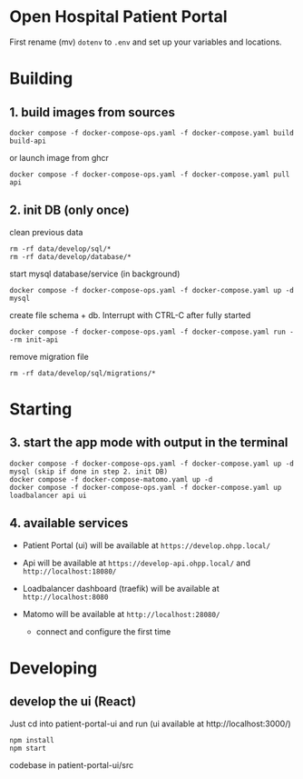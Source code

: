 # Open Hospital Patient Portal

First rename (mv) `dotenv` to `.env` and set up your variables and locations.

# Building

## 1. build images from sources

```
docker compose -f docker-compose-ops.yaml -f docker-compose.yaml build build-api
```

or launch image from ghcr

```
docker compose -f docker-compose-ops.yaml -f docker-compose.yaml pull api
```

## 2. init DB (only once)

clean previous data

```
rm -rf data/develop/sql/*
rm -rf data/develop/database/*
```

start mysql database/service (in background)

```
docker compose -f docker-compose-ops.yaml -f docker-compose.yaml up -d mysql
```

create file schema + db. Interrupt with CTRL-C after fully started

```
docker compose -f docker-compose-ops.yaml -f docker-compose.yaml run --rm init-api
```

remove migration file

```
rm -rf data/develop/sql/migrations/*
```

# Starting

## 3. start the app mode with output in the terminal

```
docker compose -f docker-compose-ops.yaml -f docker-compose.yaml up -d mysql (skip if done in step 2. init DB)
docker compose -f docker-compose-matomo.yaml up -d 
docker compose -f docker-compose-ops.yaml -f docker-compose.yaml up loadbalancer api ui
```

## 4. available services

- Patient Portal (ui) will be available at `https://develop.ohpp.local/` 

- Api will be available at `https://develop-api.ohpp.local/` and `http://localhost:18080/`

- Loadbalancer dashboard (traefik) will be available at `http://localhost:8080`

- Matomo will be available at `http://localhost:28080/`

    - connect and configure the first time

# Developing

## develop the ui (React)

Just cd into patient-portal-ui and run (ui available at http://localhost:3000/)

```
npm install
npm start
```

codebase in patient-portal-ui/src